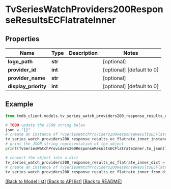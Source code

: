# TvSeriesWatchProviders200ResponseResultsECFlatrateInner


## Properties

Name | Type | Description | Notes
------------ | ------------- | ------------- | -------------
**logo_path** | **str** |  | [optional] 
**provider_id** | **int** |  | [optional] [default to 0]
**provider_name** | **str** |  | [optional] 
**display_priority** | **int** |  | [optional] [default to 0]

## Example

```python
from tmdb_client.models.tv_series_watch_providers200_response_results_ec_flatrate_inner import TvSeriesWatchProviders200ResponseResultsECFlatrateInner

# TODO update the JSON string below
json = "{}"
# create an instance of TvSeriesWatchProviders200ResponseResultsECFlatrateInner from a JSON string
tv_series_watch_providers200_response_results_ec_flatrate_inner_instance = TvSeriesWatchProviders200ResponseResultsECFlatrateInner.from_json(json)
# print the JSON string representation of the object
print(TvSeriesWatchProviders200ResponseResultsECFlatrateInner.to_json())

# convert the object into a dict
tv_series_watch_providers200_response_results_ec_flatrate_inner_dict = tv_series_watch_providers200_response_results_ec_flatrate_inner_instance.to_dict()
# create an instance of TvSeriesWatchProviders200ResponseResultsECFlatrateInner from a dict
tv_series_watch_providers200_response_results_ec_flatrate_inner_from_dict = TvSeriesWatchProviders200ResponseResultsECFlatrateInner.from_dict(tv_series_watch_providers200_response_results_ec_flatrate_inner_dict)
```
[[Back to Model list]](../README.md#documentation-for-models) [[Back to API list]](../README.md#documentation-for-api-endpoints) [[Back to README]](../README.md)


